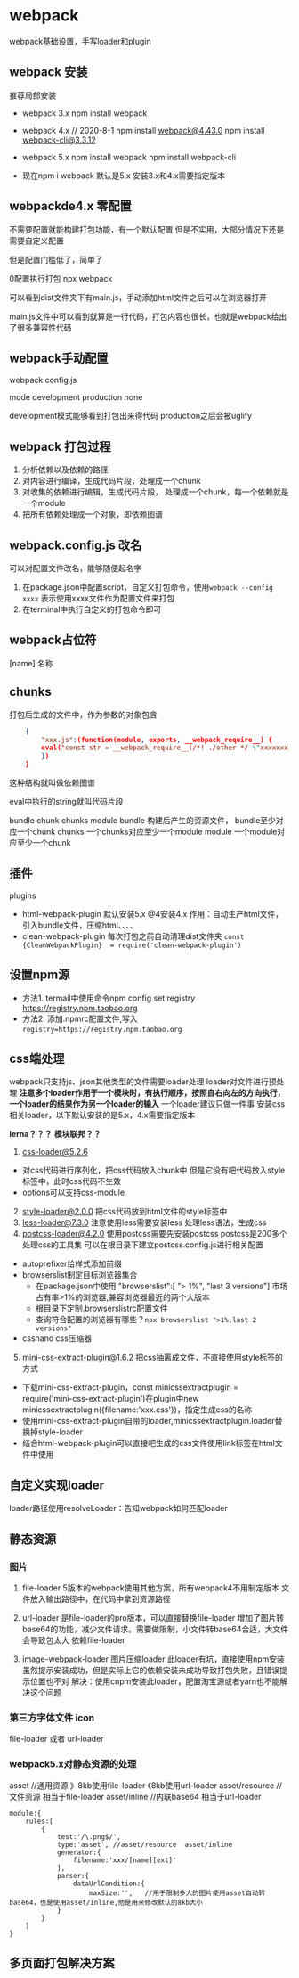 # webpack
 webpack基础设置，手写loader和plugin

 ## webpack 安装

 推荐局部安装

* webpack 3.x
npm install webpack

* webpack 4.x
// 2020-8-1
npm install webpack@4.43.0
npm install webpack-cli@3.3.12

* webpack 5.x
npm install webpack
npm install webpack-cli

* 现在npm i webpack 默认是5.x
安装3.x和4.x需要指定版本

## webpackde4.x 零配置
不需要配置就能构建打包功能，有一个默认配置
但是不实用，大部分情况下还是需要自定义配置

但是配置门槛低了，简单了

0配置执行打包
npx webpack

可以看到dist文件夹下有main.js，手动添加html文件之后可以在浏览器打开

main.js文件中可以看到就算是一行代码，打包内容也很长，也就是webpack给出了很多兼容性代码

## webpack手动配置
webpack.config.js

mode development production none

development模式能够看到打包出来得代码
production之后会被uglify

## webpack 打包过程
1. 分析依赖以及依赖的路径
2. 对内容进行编译，生成代码片段，处理成一个chunk
3. 对收集的依赖进行编辑，生成代码片段， 处理成一个chunk，每一个依赖就是一个module
4. 把所有依赖处理成一个对象，即依赖图谱

## webpack.config.js 改名
可以对配置文件改名，能够随便起名字

1. 在package.json中配置script，自定义打包命令，使用`webpack --config xxxx` 表示使用xxxx文件作为配置文件来打包
2. 在terminal中执行自定义的打包命令即可

## webpack占位符
[name] 名称

## chunks
打包后生成的文件中，作为参数的对象包含
```json
    {
        "xxx.js":(function(module, exports, __webpack_require__) {
        eval("const str = __webpack_require__(/*! ./other */ \"xxxxxxx)\n\n//# sourceURL=webpack:///./src/index.js?");
        })
    }
```

这种结构就叫做依赖图谱

eval中执行的string就叫代码片段

bundle chunk chunks module
bundle 构建后产生的资源文件， bundle至少对应一个chunk
chunks  一个chunks对应至少一个module
module 一个module对应至少一个chunk

## 插件
plugins

* html-webpack-plugin  默认安装5.x @4安装4.x
  作用：自动生产html文件，引入bundle文件，压缩html、、、、
* clean-webpack-plugin 每次打包之前自动清理dist文件夹
    ```const {CleanWebpackPlugin}  = require('clean-webpack-plugin')```

## 设置npm源

* 方法1. termail中使用命令npm config set registry https://registry.npm.taobao.org
* 方法2. 添加.npmrc配置文件,写入 `registry=https://registry.npm.taobao.org`

## css端处理

webpack只支持js、json其他类型的文件需要loader处理
loader对文件进行预处理
**注意多个loader作用于一个模块时，有执行顺序，按照自右向左的方向执行，一个loader的结果作为另一个loader的输入**
一个loader建议只做一件事
安装css相关loader，以下默认安装的是5.x，4.x需要指定版本

**lerna？？？**
**模块联邦？？**

1. css-loader@5.2.6
* 对css代码进行序列化，把css代码放入chunk中
但是它没有吧代码放入style标签中，此时css代码不生效
* options可以支持css-module
2. style-loader@2.0.0 
把css代码放到html文件的style标签中
3. less-loader@7.3.0
注意使用less需要安装less
处理less语法，生成css
4. postcss-loader@4.2.0
使用postcss需要先安装postcss
postcss是200多个处理css的工具集
可以在根目录下建立postcss.config.js进行相关配置
* autoprefixer给样式添加前缀
* browserslist制定目标浏览器集合
   - 在package.json中使用 "browserslist":[ "> 1%", "last 3 versions"]  市场占有率>1%的浏览器,兼容浏览器最近的两个大版本
   - 根目录下定制.browserslistrc配置文件
   - 查询符合配置的浏览器有哪些？`npx browserslist ">1%,last 2 versions"`
* cssnano css压缩器

5. mini-css-extract-plugin@1.6.2
把css抽离成文件，不直接使用style标签的方式
- 下载mini-css-extract-plugin，const minicssextractplugin = require('mini-css-extract-plugin')在plugin中new minicssextractplugin({filename:'xxx.css'})，指定生成css的名称
- 使用mini-css-extract-plugin自带的loader,minicssextractplugin.loader替换掉style-loader
- 结合html-webpack-plugin可以直接吧生成的css文件使用link标签在html文件中使用

## 自定义实现loader
loader路径使用resolveLoader：告知webpack如何匹配loader

## 静态资源

### 图片
1. file-loader 5版本的webpack使用其他方案，所有webpack4不用制定版本
    文件放入输出路径中，在代码中拿到资源路径

2. url-loader 是file-loader的pro版本，可以直接替换file-loader
增加了图片转base64的功能，减少文件请求。需要做限制，小文件转base64合适，大文件会导致包太大
依赖file-loader

3. image-webpack-loader 图片压缩loader
此loader有坑，直接使用npm安装虽然提示安装成功，但是实际上它的依赖安装未成功导致打包失败，且错误提示位置也不对
解决：使用cnpm安装此loader，配置淘宝源或者yarn也不能解决这个问题

### 第三方字体文件 icon
file-loader  或者 url-loader

### webpack5.x对静态资源的处理
asset //通用资源 》8kb使用file-loader  《8kb使用url-loader
asset/resource //文件资源 相当于file-loader
asset/inline //内联base64 相当于url-loader
```
module:{
    rules:[
        {
            test:'/\.png$/',
            type:'asset', //asset/resource  asset/inline 
            generator:{
                filename:'xxx/[name][ext]'
            },
            parser:{
                dataUrlCondition:{
                    maxSize:'',   //用于限制多大的图片使用asset自动转base64，也是使用asset/inline,他是用来修改默认的8kb大小
            }
        }
    ]
}
```

## 多页面打包解决方案